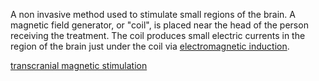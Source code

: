 A non invasive method used to stimulate small regions of the brain. A magnetic field generator, or "coil", is placed near the head of the person receiving the treatment. The coil produces small electric currents in the region of the brain just under the coil via [electromagnetic induction](https://en.wikipedia.org/wiki/Electromagnetic_induction).

[transcranial magnetic stimulation](https://en.wikipedia.org/wiki/Transcranial_magnetic_stimulation)